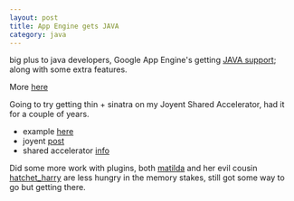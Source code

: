 ```yaml
---
layout: post
title: App Engine gets JAVA
category: java
---
```


big plus to java developers, Google App Engine's getting [JAVA support](http://news.cnet.com/8301-17939_109-10214428-2.html); along with some extra features.

More [here](http://code.google.com/appengine/)

Going to try getting thin + sinatra on my Joyent Shared Accelerator, had it for a couple of years.

* example [here](http://garrickvanburen.com/archive/deploying-sinatra-app-on-joyents-shared-accelerators-with-thin)
* joyent [post](http://discuss.joyent.com/viewtopic.php?id=25067)
* shared accelerator [info](http://wiki.joyent.com/shared:kb:start)

Did some more work with plugins, both [matilda](http://github.com/indiehead/matilda/tree/master) and her evil cousin [hatchet_harry](http://github.com/indiehead/hatchet_harry/tree/master) are less hungry in the memory stakes, still got some way to go but getting there.

